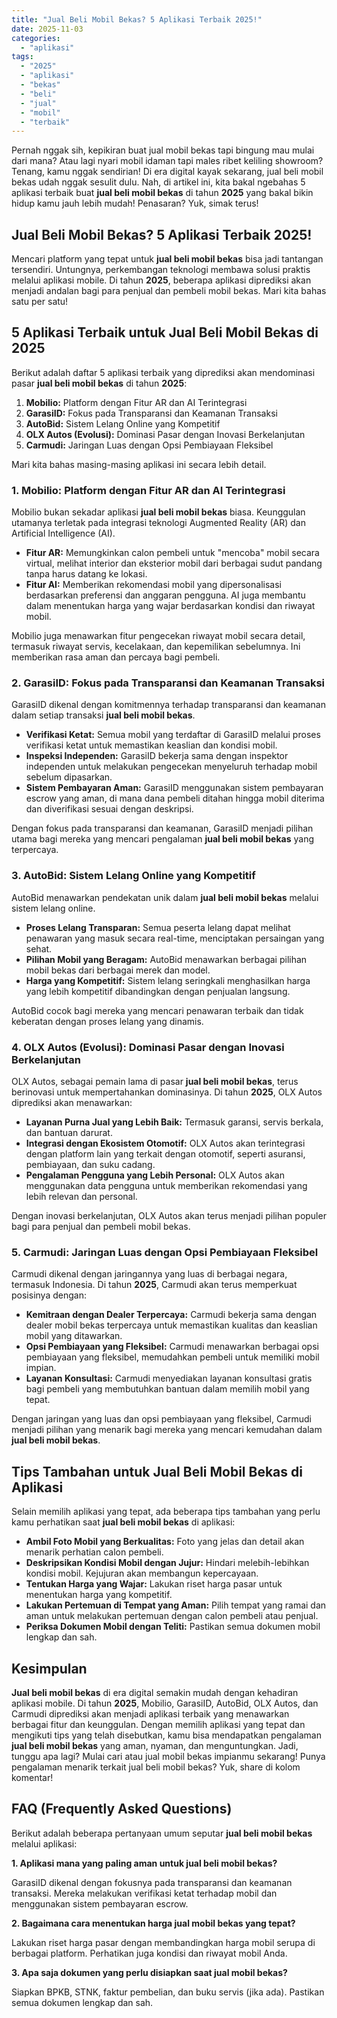 ```yaml
---
title: "Jual Beli Mobil Bekas? 5 Aplikasi Terbaik 2025!"
date: 2025-11-03
categories: 
  - "aplikasi"
tags: 
  - "2025"
  - "aplikasi"
  - "bekas"
  - "beli"
  - "jual"
  - "mobil"
  - "terbaik"
---
```


Pernah nggak sih, kepikiran buat jual mobil bekas tapi bingung mau mulai dari mana? Atau lagi nyari mobil idaman tapi males ribet keliling showroom? Tenang, kamu nggak sendirian! Di era digital kayak sekarang, jual beli mobil bekas udah nggak sesulit dulu. Nah, di artikel ini, kita bakal ngebahas 5 aplikasi terbaik buat **jual beli mobil bekas** di tahun **2025** yang bakal bikin hidup kamu jauh lebih mudah! Penasaran? Yuk, simak terus!

## Jual Beli Mobil Bekas? 5 Aplikasi Terbaik 2025!

Mencari platform yang tepat untuk **jual beli mobil bekas** bisa jadi tantangan tersendiri. Untungnya, perkembangan teknologi membawa solusi praktis melalui aplikasi mobile. Di tahun **2025**, beberapa aplikasi diprediksi akan menjadi andalan bagi para penjual dan pembeli mobil bekas. Mari kita bahas satu per satu!

## 5 Aplikasi Terbaik untuk Jual Beli Mobil Bekas di 2025

Berikut adalah daftar 5 aplikasi terbaik yang diprediksi akan mendominasi pasar **jual beli mobil bekas** di tahun **2025**:

1. **Mobilio:** Platform dengan Fitur AR dan AI Terintegrasi
2. **GarasiID:** Fokus pada Transparansi dan Keamanan Transaksi
3. **AutoBid:** Sistem Lelang Online yang Kompetitif
4. **OLX Autos (Evolusi):** Dominasi Pasar dengan Inovasi Berkelanjutan
5. **Carmudi:** Jaringan Luas dengan Opsi Pembiayaan Fleksibel

Mari kita bahas masing-masing aplikasi ini secara lebih detail.

### 1\. Mobilio: Platform dengan Fitur AR dan AI Terintegrasi

Mobilio bukan sekadar aplikasi **jual beli mobil bekas** biasa. Keunggulan utamanya terletak pada integrasi teknologi Augmented Reality (AR) dan Artificial Intelligence (AI).

- **Fitur AR:** Memungkinkan calon pembeli untuk "mencoba" mobil secara virtual, melihat interior dan eksterior mobil dari berbagai sudut pandang tanpa harus datang ke lokasi.
- **Fitur AI:** Memberikan rekomendasi mobil yang dipersonalisasi berdasarkan preferensi dan anggaran pengguna. AI juga membantu dalam menentukan harga yang wajar berdasarkan kondisi dan riwayat mobil.

Mobilio juga menawarkan fitur pengecekan riwayat mobil secara detail, termasuk riwayat servis, kecelakaan, dan kepemilikan sebelumnya. Ini memberikan rasa aman dan percaya bagi pembeli.

### 2\. GarasiID: Fokus pada Transparansi dan Keamanan Transaksi

GarasiID dikenal dengan komitmennya terhadap transparansi dan keamanan dalam setiap transaksi **jual beli mobil bekas**.

- **Verifikasi Ketat:** Semua mobil yang terdaftar di GarasiID melalui proses verifikasi ketat untuk memastikan keaslian dan kondisi mobil.
- **Inspeksi Independen:** GarasiID bekerja sama dengan inspektor independen untuk melakukan pengecekan menyeluruh terhadap mobil sebelum dipasarkan.
- **Sistem Pembayaran Aman:** GarasiID menggunakan sistem pembayaran escrow yang aman, di mana dana pembeli ditahan hingga mobil diterima dan diverifikasi sesuai dengan deskripsi.

Dengan fokus pada transparansi dan keamanan, GarasiID menjadi pilihan utama bagi mereka yang mencari pengalaman **jual beli mobil bekas** yang terpercaya.

### 3\. AutoBid: Sistem Lelang Online yang Kompetitif

AutoBid menawarkan pendekatan unik dalam **jual beli mobil bekas** melalui sistem lelang online.

- **Proses Lelang Transparan:** Semua peserta lelang dapat melihat penawaran yang masuk secara real-time, menciptakan persaingan yang sehat.
- **Pilihan Mobil yang Beragam:** AutoBid menawarkan berbagai pilihan mobil bekas dari berbagai merek dan model.
- **Harga yang Kompetitif:** Sistem lelang seringkali menghasilkan harga yang lebih kompetitif dibandingkan dengan penjualan langsung.

AutoBid cocok bagi mereka yang mencari penawaran terbaik dan tidak keberatan dengan proses lelang yang dinamis.

### 4\. OLX Autos (Evolusi): Dominasi Pasar dengan Inovasi Berkelanjutan

OLX Autos, sebagai pemain lama di pasar **jual beli mobil bekas**, terus berinovasi untuk mempertahankan dominasinya. Di tahun **2025**, OLX Autos diprediksi akan menawarkan:

- **Layanan Purna Jual yang Lebih Baik:** Termasuk garansi, servis berkala, dan bantuan darurat.
- **Integrasi dengan Ekosistem Otomotif:** OLX Autos akan terintegrasi dengan platform lain yang terkait dengan otomotif, seperti asuransi, pembiayaan, dan suku cadang.
- **Pengalaman Pengguna yang Lebih Personal:** OLX Autos akan menggunakan data pengguna untuk memberikan rekomendasi yang lebih relevan dan personal.

Dengan inovasi berkelanjutan, OLX Autos akan terus menjadi pilihan populer bagi para penjual dan pembeli mobil bekas.

### 5\. Carmudi: Jaringan Luas dengan Opsi Pembiayaan Fleksibel

Carmudi dikenal dengan jaringannya yang luas di berbagai negara, termasuk Indonesia. Di tahun **2025**, Carmudi akan terus memperkuat posisinya dengan:

- **Kemitraan dengan Dealer Terpercaya:** Carmudi bekerja sama dengan dealer mobil bekas terpercaya untuk memastikan kualitas dan keaslian mobil yang ditawarkan.
- **Opsi Pembiayaan yang Fleksibel:** Carmudi menawarkan berbagai opsi pembiayaan yang fleksibel, memudahkan pembeli untuk memiliki mobil impian.
- **Layanan Konsultasi:** Carmudi menyediakan layanan konsultasi gratis bagi pembeli yang membutuhkan bantuan dalam memilih mobil yang tepat.

Dengan jaringan yang luas dan opsi pembiayaan yang fleksibel, Carmudi menjadi pilihan yang menarik bagi mereka yang mencari kemudahan dalam **jual beli mobil bekas**.

## Tips Tambahan untuk Jual Beli Mobil Bekas di Aplikasi

Selain memilih aplikasi yang tepat, ada beberapa tips tambahan yang perlu kamu perhatikan saat **jual beli mobil bekas** di aplikasi:

- **Ambil Foto Mobil yang Berkualitas:** Foto yang jelas dan detail akan menarik perhatian calon pembeli.
- **Deskripsikan Kondisi Mobil dengan Jujur:** Hindari melebih-lebihkan kondisi mobil. Kejujuran akan membangun kepercayaan.
- **Tentukan Harga yang Wajar:** Lakukan riset harga pasar untuk menentukan harga yang kompetitif.
- **Lakukan Pertemuan di Tempat yang Aman:** Pilih tempat yang ramai dan aman untuk melakukan pertemuan dengan calon pembeli atau penjual.
- **Periksa Dokumen Mobil dengan Teliti:** Pastikan semua dokumen mobil lengkap dan sah.

## Kesimpulan

**Jual beli mobil bekas** di era digital semakin mudah dengan kehadiran aplikasi mobile. Di tahun **2025**, Mobilio, GarasiID, AutoBid, OLX Autos, dan Carmudi diprediksi akan menjadi aplikasi terbaik yang menawarkan berbagai fitur dan keunggulan. Dengan memilih aplikasi yang tepat dan mengikuti tips yang telah disebutkan, kamu bisa mendapatkan pengalaman **jual beli mobil bekas** yang aman, nyaman, dan menguntungkan. Jadi, tunggu apa lagi? Mulai cari atau jual mobil bekas impianmu sekarang! Punya pengalaman menarik terkait jual beli mobil bekas? Yuk, share di kolom komentar!

## FAQ (Frequently Asked Questions)

Berikut adalah beberapa pertanyaan umum seputar **jual beli mobil bekas** melalui aplikasi:

**1\. Aplikasi mana yang paling aman untuk jual beli mobil bekas?**

GarasiID dikenal dengan fokusnya pada transparansi dan keamanan transaksi. Mereka melakukan verifikasi ketat terhadap mobil dan menggunakan sistem pembayaran escrow.

**2\. Bagaimana cara menentukan harga jual mobil bekas yang tepat?**

Lakukan riset harga pasar dengan membandingkan harga mobil serupa di berbagai platform. Perhatikan juga kondisi dan riwayat mobil Anda.

**3\. Apa saja dokumen yang perlu disiapkan saat jual mobil bekas?**

Siapkan BPKB, STNK, faktur pembelian, dan buku servis (jika ada). Pastikan semua dokumen lengkap dan sah.
